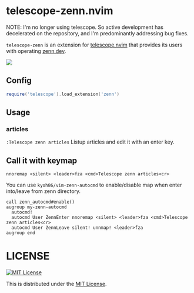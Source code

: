 # telescope-zenn.nvim

NOTE: I'm no longer using telescope. So active development has decelerated on the repository, and I'm predominantly addressing bug fixes.

`telescope-zenn` is an extension for
[telescope.nvim](https://github.com/nvim-telescope/telescope.nvim) that
provides its users with operating [zenn.dev](https://zenn.dev).

![](https://user-images.githubusercontent.com/5582459/112757542-1eceef80-9025-11eb-8940-02c0776c11c8.gif)

## Config

```lua
require('telescope').load_extension('zenn')
```

## Usage

### articles

`:Telescope zenn articles`
Listup articles and edit it with an enter key.

## Call it with keymap

```vim
nnoremap <silent> <leader>fza <cmd>Telescope zenn articles<cr>
```

You can use `kyoh86/vim-zenn-autocmd` to enable/disable map when enter into/leave from zenn directory.

```vim
call zenn_autocmd#enable()
augroup my-zenn-autocmd
  autocmd!
  autocmd User ZennEnter nnoremap <silent> <leader>fza <cmd>Telescope zenn articles<cr>
  autocmd User ZennLeave silent! unnmap! <leader>fza
augroup end
```

# LICENSE

[![MIT License](http://img.shields.io/badge/license-MIT-blue.svg)](http://www.opensource.org/licenses/MIT)

This is distributed under the [MIT License](http://www.opensource.org/licenses/MIT).
